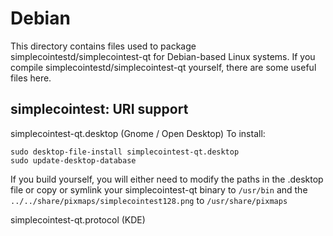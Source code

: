 
Debian
====================
This directory contains files used to package simplecointestd/simplecointest-qt
for Debian-based Linux systems. If you compile simplecointestd/simplecointest-qt yourself, there are some useful files here.

## simplecointest: URI support ##


simplecointest-qt.desktop  (Gnome / Open Desktop)
To install:

	sudo desktop-file-install simplecointest-qt.desktop
	sudo update-desktop-database

If you build yourself, you will either need to modify the paths in
the .desktop file or copy or symlink your simplecointest-qt binary to `/usr/bin`
and the `../../share/pixmaps/simplecointest128.png` to `/usr/share/pixmaps`

simplecointest-qt.protocol (KDE)


